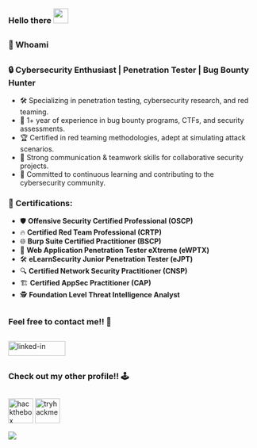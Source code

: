 ### Hello there <img src="https://raw.githubusercontent.com/MartinHeinz/MartinHeinz/master/wave.gif" width="30px">
##
### 👤 Whoami
##
### 🔒 Cybersecurity Enthusiast | Penetration Tester | Bug Bounty Hunter

- 🛠 Specializing in penetration testing, cybersecurity research, and red teaming.
- 🎯 1+ year of experience in bug bounty programs, CTFs, and security assessments.
- 🏆 Certified in red teaming methodologies, adept at simulating attack scenarios.
- 🤝 Strong communication & teamwork skills for collaborative security projects.
- 🚀 Committed to continuous learning and contributing to the cybersecurity community.

### 📜 Certifications:
- 🛡 **Offensive Security Certified Professional (OSCP)**
- 🔥 **Certified Red Team Professional (CRTP)**
- 🌐 **Burp Suite Certified Practitioner (BSCP)**
- 🏹 **Web Application Penetration Tester eXtreme (eWPTX)**
- 🛠 **eLearnSecurity Junior Penetration Tester (eJPT)**
- 🔍 **Certified Network Security Practitioner (CNSP)**
- 🏗 **Certified AppSec Practitioner (CAP)**
- 🕵 **Foundation Level Threat Intelligence Analyst**
##
### Feel free to contact me!!  🤙
##
<a href="https://www.linkedin.com/in/delbertgiovanni/"><img src="https://upload.wikimedia.org/wikipedia/commons/thumb/a/aa/LinkedIn_2021.svg/2560px-LinkedIn_2021.svg.png" alt="linked-in" loading="lazy" width="115" height="30"></a>
##
### Check out my other profile!! 🕹
##
<a href="https://www.hackthebox.com/home/users/profile/405985"><img src="https://static-cdn.jtvnw.net/jtv_user_pictures/e35a902c-7cef-49f1-800a-1e75acf39a96-profile_image-300x300.png" alt="hackthebox" loading="lazy" width="50" height="50"></a>
<a href="https://tryhackme.com/p/maskirovka"><img src="https://tryhackme-images.s3.amazonaws.com/user-avatars/af7feb2c43a2c7d5f111b98ccbd15048.png" alt="tryhackme" loading="lazy" width="50" height="50"></a>

<img align="center" src="https://github-readme-stats.vercel.app/api/?username=delbertgiovanni&theme=ocean_dark" />
<!--
**delbertgiovanni/delbertgiovanni** is a ✨ _special_ ✨ repository because its `README.md` (this file) appears on your GitHub profile.

Here are some ideas to get you started:

- 🔭 I’m currently working on ...
- 🌱 I’m currently learning ...
- 👯 I’m looking to collaborate on ...
- 🤔 I’m looking for help with ...
- 💬 Ask me about ...
- 📫 How to reach me: ...
- 😄 Pronouns: ...
- ⚡ Fun fact: ...
-->
